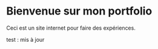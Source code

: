 # Bienvenue sur mon portfolio

Ceci est un site internet pour faire des expériences.

test : mis à jour
